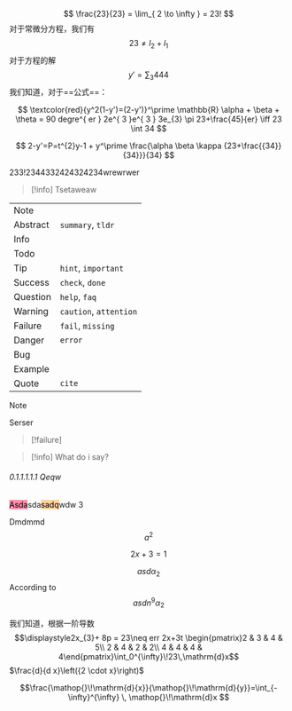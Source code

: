 $$   \frac{23}{23} = \lim_{ 2 \to \infty }  = 23! $$
对于常微分方程，我们有
$$
23\neq l_{2} + l_{1}
$$
对于方程的解
$$
y' =  \sum_{3}444
$$
我们知道，对于==公式==：

$$
\textcolor{red}{y^2(1-y')=(2-y')}^\prime \mathbb{R} \alpha + \beta + \theta = 90 degre^{ er }
2e^{ 3 }e^{ 3 } 3e_{3} \pi 23+\frac{45}{er} \iff 23 \int 34 
$$

$$
2-y'=P=t^{2}y-1 + y^\prime \frac{\alpha \beta \kappa {23+\frac{{34}}{34}}}{34}
$$ 

233!2344332424324234wrewrwer

> [!info]
> Tsetaweaw

|          |                        |
| -------- | ---------------------- |
| Note     |                        |
| Abstract | `summary`, `tldr`      |
| Info     |                        |
| Todo     |                        |
| Tip      | `hint`, `important`    |
| Success  | `check`, `done`        |
| Question | `help`, `faq`          |
| Warning  | `caution`, `attention` |
| Failure  | `fail`, `missing`      |
| Danger   | `error`                |
| Bug      |                        |
| Example  |                        |
| Quote    | `cite`                 |
> [!note]
> Serser

> [!failure] 

> [!info] 
> What do i say?

###### 0.1.1.1.1.1 Qeqw 
<mark style="background: #FF5582A6;">Asda</mark>sda<mark style="background: #FFB86CA6;">sadq</mark>wdw 3   

Dmdmmd
$$
a^{2}
$$



$$
\displaystyle \begin{equation}
2x+3 =1 
\end{equation}
$$
	
$$
\displaystyle asd\alpha_{2}
$$
According to 
$${\displaystyle asdn^9\alpha_2}$$

我们知道，根据一阶导数 
$$\displaystyle2x_{3}+ 8p = 23\neq err 2x+3t \begin{pmatrix}2 & 3 & 4 & 5\\ 2 & 4 & 2 & 2\\ 4 & 4 & 4 & 4\end{pmatrix}\int_0^{\infty}\!23\,\mathrm{d}x$$
$\frac{d}{d x}\left({2 \cdot x}\right)$

$$\frac{\mathop{}\!\mathrm{d}{x}}{\mathop{}\!\mathrm{d}{y}}=\int_{-\infty}^{\infty}  \, \mathop{}\!\mathrm{d}x $$